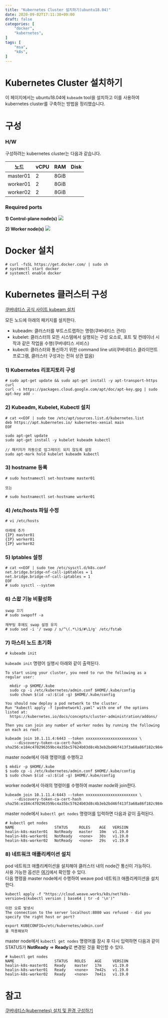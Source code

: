 ```yaml
---
title: "Kubernetes Cluster 설치하기(ubuntu18.04)"
date: 2020-09-02T17:11:38+09:00
draft: false
categories: [
    "docker",
    "kubernetes",
]
tags: [
    "msa",
    "k8s",
]
---
```


# Kubernetes Cluster 설치하기

이 페이지에서는 ubuntu18.04에 `kubeadm` tool을 설치하고 이를 사용하여 kubernetes cluster를 구축하는 방법을 정리했습니다.

# 구성

### H/W

구성하려는 kubernetes cluster는 다음과 같습니다.

| 노드 | vCPU | RAM | Disk |
| --- | --- | --- | --- |
| master01 | 2 | 8GiB |  |
| worker01 | 2 | 8GiB |  |
| worker02 | 2 | 8GiB |  |

### Required ports

**1) Control-plane node(s)**
![](/images/20200828_install_kubernetes_cluster/1.png)

**2) Worker node(s)**
![](/images/20200828_install_kubernetes_cluster/2.png)


# Docker 설치

```
# curl -fsSL https://get.docker.com/ | sudo sh
# systemctl start docker
# systemctl enable docker
```

# Kubernetes  클러스터 구성

[쿠버네티스 공식 사이트 kubeam 설치](https://kubernetes.io/docs/setup/production-environment/tools/kubeadm/install-kubeadm/)

모든 노드에 아래의 패키지를 설치한다.
* kubeadm: 클러스터를 부트스트랩하는 명령(쿠버네티스 관리)
* kubelet: 클러스터의 모든 시스템에서 실행되는 구성 요소로, 포트 및 컨테이너 시작과 같은 작업을 수행(쿠버네티스 서비스)
* kubectl: 클러스터와 통신하기 위한 command line util(쿠버네티스 클라이언트 프로그램, 클러스터 구성과는 전혀 상관 없음)

### 1) Kubernetes 리포지토리 구성

```
# sudo apt-get update && sudo apt-get install -y apt-transport-https curl
curl -s https://packages.cloud.google.com/apt/doc/apt-key.gpg | sudo apt-key add -
```

### 2) Kubeadm, Kubelet, Kubectl 설치

```
# cat <<EOF | sudo tee /etc/apt/sources.list.d/kubernetes.list
deb https://apt.kubernetes.io/ kubernetes-xenial main
EOF

sudo apt-get update
sudo apt-get install -y kubelet kubeadm kubectl

// 패키지가 자동으로 업그레이드 되지 않도록 설정
sudo apt-mark hold kubelet kubeadm kubectl
```

### 3) hostname 등록

```
# sudo hostnamectl set-hostname master01

또는

# sudo hostnamectl set-hostname worker01
```

### 4) /etc/hosts 파일 수정

```
# vi /etc/hosts

아래에 추가
{IP} master01
{IP} worker01
{IP} worker02
```

### 5) Iptables 설정

```
# cat <<EOF | sudo tee /etc/sysctl.d/k8s.conf
net.bridge.bridge-nf-call-ip6tables = 1
net.bridge.bridge-nf-call-iptables = 1
EOF
# sudo sysctl --system
```

### 6) 스왑 기능 비활성화

```
swap 끄기
# sudo swapoff -a

재부팅 후에도 swap 설정 유지 
# sudo sed -i '/ swap / s/^\(.*\)$/#\1/g' /etc/fstab
```

### 7) 마스터 노드 초기화

```
# kubeadm init
```

`kubeadm init` 명령어 실행시 아래와 같이 출력된다.
```
To start using your cluster, you need to run the following as a regular user:

  mkdir -p $HOME/.kube
  sudo cp -i /etc/kubernetes/admin.conf $HOME/.kube/config
  sudo chown $(id -u):$(id -g) $HOME/.kube/config

You should now deploy a pod network to the cluster.
Run "kubectl apply -f [podnetwork].yaml" with one of the options listed at:
  https://kubernetes.io/docs/concepts/cluster-administration/addons/

Then you can join any number of worker nodes by running the following on each as root:

kubeadm join 10.1.11.4:6443 --token xxxxxxxxxxxxxxxxxxxxxxx \
    --discovery-token-ca-cert-hash sha256:e184c470296359bc4a35bc57624b03d8c4b3eb2bd46f413f3a68a86f182c9844
```

master node에서 아래 명령어를 수행하고
```
$ mkdir -p $HOME/.kube
$ sudo cp -i /etc/kubernetes/admin.conf $HOME/.kube/config
$ sudo chown $(id -u):$(id -g) $HOME/.kube/config
```

worker node에서 아래의 명령어를 수행하여 master node와 join한다.
```
kubeadm join 10.1.11.4:6443 --token xxxxxxxxxxxxxxxxxxxxxxx \
    --discovery-token-ca-cert-hash sha256:e184c470296359bc4a35bc57624b03d8c4b3eb2bd46f413f3a68a86f182c9844
```

master node에서 `kubectl get nodes` 명령어를 입력하면 다음과 같이 출력된다.
```
# kubectl get nodes
NAME                  STATUS     ROLES    AGE   VERSION
healin-k8s-master01   NotReady   master   10m   v1.19.0
healin-k8s-worker01   NotReady   <none>   30s   v1.19.0
healin-k8s-worker02   NotReady   <none>   29s   v1.19.0
```

### 8) 네트워크 애플리케이션 설치

pod 네트워크 애플리케이션을 설치해야 클러스터 내의 node간 통신이 가능하다.  
사용 가능한 옵션은 [여기](https://kubernetes.io/docs/concepts/cluster-administration/networking/#how-to-implement-the-kubernetes-networking-model)에서 확인할 수 있다.  
다음 명령을 master node에서 수행하여 weave pod 네트워크 애플리케이션을 설치한다.
```
kubectl apply -f "https://cloud.weave.works/k8s/net?k8s-version=$(kubectl version | base64 | tr -d '\n')"

이런 오류 발생시
The connection to the server localhost:8080 was refused - did you specify the right host or port?

export KUBECONFIG=/etc/kubernetes/admin.conf
을 적용해보자
```

master node에서 `kubectl get nodes` 명령어를 잠시 후 다시 입력하면 다음과 같이 STATUS가 **NotReady** => **Ready**로 변경된 것을 확인할 수 있다.
```
# kubectl get nodes
NAME                  STATUS   ROLES    AGE     VERSION
healin-k8s-master01   Ready    master   17m     v1.19.0
healin-k8s-worker01   Ready    <none>   7m42s   v1.19.0
healin-k8s-worker02   Ready    <none>   7m41s   v1.19.0
```

# 참고
[쿠버네티스(kubernetes) 설치 및 환경 구성하기](https://medium.com/finda-tech/overview-8d169b2a54ff)